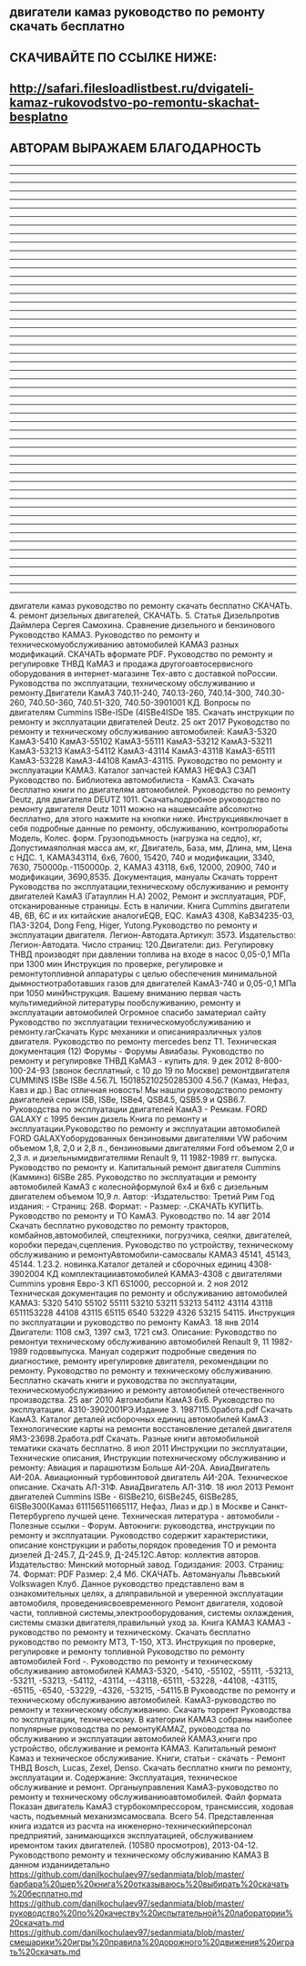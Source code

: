 двигатели камаз руководство по ремонту скачать бесплатно
--------------------------------------------------
СКАЧИВАЙТЕ ПО ССЫЛКЕ НИЖЕ:
--------------------------------------------------
http://safari.filesloadlistbest.ru/dvigateli-kamaz-rukovodstvo-po-remontu-skachat-besplatno
--------------------------------------------------
АВТОРАМ ВЫРАЖАЕМ БЛАГОДАРНОСТЬ
--------------------------------------------------
--------------------------------------------------
--------------------------------------------------
--------------------------------------------------
--------------------------------------------------
--------------------------------------------------
--------------------------------------------------
--------------------------------------------------
--------------------------------------------------
--------------------------------------------------
--------------------------------------------------
--------------------------------------------------
--------------------------------------------------
--------------------------------------------------
--------------------------------------------------
--------------------------------------------------
--------------------------------------------------
--------------------------------------------------
--------------------------------------------------
--------------------------------------------------
--------------------------------------------------
--------------------------------------------------
--------------------------------------------------
--------------------------------------------------
--------------------------------------------------
--------------------------------------------------
--------------------------------------------------
--------------------------------------------------
--------------------------------------------------
--------------------------------------------------
--------------------------------------------------
--------------------------------------------------
--------------------------------------------------
--------------------------------------------------
--------------------------------------------------
--------------------------------------------------
--------------------------------------------------
--------------------------------------------------
--------------------------------------------------
--------------------------------------------------
--------------------------------------------------
--------------------------------------------------
--------------------------------------------------
--------------------------------------------------
--------------------------------------------------
--------------------------------------------------
--------------------------------------------------
--------------------------------------------------
--------------------------------------------------
--------------------------------------------------
--------------------------------------------------
--------------------------------------------------
двигатели камаз руководство по ремонту скачать бесплатно СКАЧАТЬ. 4. ремонт дизельных двигателей, СКАЧАТЬ. 5. Статья Дизельпротив Даймлера Сергея Самохина. Сравнение дизельного и бензинового Руководство КАМАЗ. Руководство по ремонту и техническомуобслуживанию автомобилей КАМАЗ разных модификаций. СКАЧАТЬ вформате PDF. Руководство по ремонту и регулировке ТНВД КаМАЗ и продажа другогоавтосервисного оборудования в интернет-магазине Тех-авто с доставкой поРоссии. Руководства по эксплуатации, техническому обслуживанию и ремонту.Двигатели КамАЗ 740.11-240, 740.13-260, 740.14-300, 740.30-260, 740.50-360, 740.51-320, 740.50-3901001 КД. Вопросы по двигателям Cummins ISBe-ISDe (4ISBe4ISDe 185. Скачать инструкции по ремонту и эксплуатации двигателей Deutz. 25 окт 2017  Руководство по ремонту и техническому обслуживанию автомобилей: КамАЗ-5320  КамАЗ-5410  КамАЗ-55102  КамАЗ-55111  КамАЗ-53212 КамАЗ-53211  КамАЗ-53213  КамАЗ-54112  КамАЗ-43114  КамАЗ-43118 КамАЗ-65111  КамАЗ-53228  КамАЗ-44108  КамАЗ-43115. Руководство по ремонту и эксплуатации КАМАЗ. Каталог запчастей КАМАЗ НЕФАЗ СЗАП  Руководство по. Библиотека автомобилиста - КамАЗ. Скачать бесплатно книги по двигателям автомобилей. Руководство по ремонту Deutz, для двигателя DEUTZ 1011. Скачатьподробное руководство по ремонту двигателя Deutz 1011 можно на нашемсайте абсолютно бесплатно, для этого нажмите на кнопки ниже. Инструкциявключает в себя подробные данные по ремонту, обслуживанию, контролюработы
Модель, Колес. форм. Грузоподъмность (нагрузка на седло), кг, Допустимаяполная масса ам, кг, Двигатель, База, мм, Длина, мм, Цена с НДС. 1, КАМАЗ43114, 6х6, 7600, 15420, 740 и модификации, 3340, 7630, 750000р.-1150000р. 2, КАМАЗ 43118, 6х6, 12000, 20900, 740 и модификации, 3690,8535. Документация, мануалы  Скачать торрент Руководства по эксплуатации,техническому обслуживанию и ремонту двигателей КамАЗ (Гатауллин Н.А) 2002, Ремонт и эксплуатация, PDF, отсканированные страницы. Есть в наличии. Книга Cummins двигатели 4В, 6B, 6C и их китайские аналогиEQB, EQC. КамАЗ 4308, КаВЗ4235-03, ПАЗ-3204, Dong Feng, Higer, Yutong.Руководство по ремонту и эксплуатации двигателя. Легион-Aвтодата.Артикул: 3573. Издательство: Легион-Aвтодата. Число страниц: 120.Двигатели: диз. Регулировку ТНВД производят при давлении топлива на входе в насос 0,05-0,1 МПа при 1300 мин Инструкция по проверке, регулировке и ремонтутопливной аппаратуры с целью обеспечения минимальной дымностиотработавших газов для двигателей КамАЗ-740 и 0,05-0,1 МПа при 1050 минИнструкция. Вашему вниманию первая часть мультимедийной литературы пообслуживанию, ремонту и эксплуатации автомобилей Огромное спасибо заматериал сайту  Руководство по эксплуатации техническомуобслуживанию и ремонту.rarСкачать  Курс механики и описанияразличных узлов двигателя. Руководство по ремонту mercedes benz Т1. Техническая документация (12) Форумы  - Форумы Авиабазы. Руководство по ремонту и регулировке ТНВД КаМАЗ - купить для. 9 дек 2012  8-800-100-24-93 (звонок бесплатный, с 10 до 19 по Москве)  ремонтдвигателя CUMMINS ISBe ISBe 4.56.7L 150185210250285300 4.56.7 (Камаз, Нефаз, Кавз и др.)  Вас отличная новость! Мы нашли руководствопо ремонту двигателей серии ISB, ISBe, ISBe4, QSB4.5, QSB5.9 и QSB6.7. Руководства по эксплуатации двигателей КамАЗ - Ремкам. FORD GALAXY с 1995 бензин  дизель Книга по ремонту и эксплуатации.Руководство по ремонту и эксплуатации автомобилей FORD GALAXYоборудованных бензиновыми двигателями VW рабочим объемом 1,8, 2,0 и 2,8 л., бензиновыми двигателями Ford объемом 2,0 и 2,3 л. и дизельнымидвигателями
Renault 9, 11 1982-1989 гг. выпуска. Руководство по ремонту и. Капитальный ремонт двигателя Cummins (Камминз) 6ISBe 285. Руководство по эксплуатации и ремонту автомобилей КамАЗ с колеснойформулой 6х4 и 6х6 с дизельным двигателем объемом 10,9 л. Автор: -Издательство: Третий Рим Год издания: - Страниц: 268. Формат: - Размер: -.СКАЧАТЬ  КУПИТЬ. Руководство по ремонту и ТО КамАЗ. Руководство по. 14 авг 2014  Скачать бесплатно руководство по ремонту тракторов, комбайнов,автомобилей, спецтехники, погрузчика, сеялки, двигателей, коробки передач,сцепления. Руководство по устройству, техническому обслуживанию и ремонтуАвтомобили-самосвалы КАМАЗ 45141, 45143, 45144. 1.23.2. новинка.Каталог деталей и сборочных единиц 4308-3902004 КД комплектацииавтомобилей КАМАЗ-4308 с двигателями Cummins уровня Евро-3 КП 6S1000, рессорной и. 2 ноя 2012  Техническая документация по ремонту и обслуживанию автомобилей КАМАЗ: 5320 5410 55102 55111 53210 53211 53213 54112 43114 43118 6511153228 44108 43115 65115 6540 53229 4326 53215 54115. Инструкция по эксплуатации и руководство по ремонту КамАЗ. 18 янв 2014  Двигатели: 1108 см3, 1397 см3, 1721 см3. Описание: Руководство по ремонтуи техническому обслуживанию автомобилей Renault 9, 11 1982-1989 годоввыпуска. Мануал содержит подробные сведения по диагностике, ремонту ирегулировке двигателя, рекомендации по ремонту. Руководство по ремонту и техническому обслуживанию. Бесплатно скачать книги и руководства по эксплуатации, техническомуобслуживанию и ремонту автомобилей отечественного производства. 25 авг 2010  Автомобили КамАЗ 6х6. Руководство по эксплуатации. 4310-3902001РЭ.Издание 3. 1987115.0работа.pdf Скачать КамАЗ. Каталог деталей исборочных единиц автомобилей КамАЗ . Технологические карты на ремонти восстановление деталей двигателя ЯМЗ-23698.2работа.pdf Скачать.
Разные книги автомобильной тематики скачать бесплатно. 8 июл 2011  Инструкции по эксплуатации, Технические описания, Инструкции потехническому обслуживанию и ремонту: Авиация и парашютизм Больше АИ-20А. АвиаДвигатель АИ-20А. Авиационный турбовинтовой двигатель АИ-20А. Техническое описание. Скачать АЛ-31Ф. АвиаДвигатель АЛ-31Ф. 18 июл 2013  Ремонт двигателей Cummins ISBe - 6ISBe210, 6ISBe245, 6ISBe285, 6ISBe300(Камаз 611156511665117, Нефаз, Лиаз и др.) в Москве и Санкт-Петербургепо лучшей цене. Техническая литература - автомобили - Полезные ссылки - Форум. Автокниги: руководства, инструкции по ремонту и эксплуатации. Руководство содержит характеристики, описание конструкции и работы,порядок проведения ТО и ремонта дизелей Д-245.7, Д-245.9, Д-245.12С.Автор: коллектив авторов. Издательство: Минский моторный завод. Годиздания: 2003. Страниц: 74. Формат: PDF Размер: 2,4 Мб. СКАЧАТЬ. Автомануалы  Льввський Volkswagen Клуб. Данное руководство представлено вам в ознакомительных целях, а дляправильной и уверенной эксплуатации автомобиля, проведениясвоевременного  Ремонт двигателя, ходовой части, топливной системы,электрооборудования, системы охлаждения, системы смазки двигателя,правильный уход за. Книга КАМАЗ  КАМАЗ - руководство по ремонту и техническому. Скачать бесплатно руководство по ремонту МТЗ, Т-150, ХТЗ. Инструкция по проверке, регулировке и ремонту топливной
Руководство по ремонту автомобилей Ford -. Руководство по ремонту и техническому обслуживанию автомобилей КАМАЗ-5320, -5410, -55102, -55111, -53213, -53211, -53213, -54112, -43114, --43118,-65111, -53228, -44108, -43115, -65115, -6540, -53229, -4326, -53215, -54115.В Руководстве по ремонту и техническому обслуживанию автомобилей. КамАЗ-руководство по ремонту и техническому обслуживанию. Скачать торрент Руководства по эксплуатации, техническому. В категории КАМАЗ собраны наиболее популярные руководства по ремонтуKAMAZ, руководства по обслуживанию и эксплуатации автомобилей КАМАЗ,книги про устройство, обслуживание и ремонта КАМАЗ. Капитальный ремонт Камаз и техническое обслуживание. Книги, статьи - скачать - Ремонт ТНВД Bosch, Lucas, Zexel, Denso. Скачать бесплатно книги по ремонту, эксплуатации и. Содержание: Эксплуатация, техническое обслуживание и ремонт. Органыуправления  КамАЗ-руководство по ремонту и техническому обслуживаниюавтомобилей. Файл формата  Показан двигатель КамАЗ стурбокомпрессором, трансмиссия, ходовая часть, подъемный механизмсамосвала. Всего 54. Представленная книга издатся из расчта на инженерно-техническийперсонал предприятий, занимающихся эксплуатацией, обслуживанием иремонтом таких двигателей. (10580 просмотров), 2013-04-12. Руководствопо ремонту и техническому обслуживанию КАМАЗ В данном изданиидетально
https://github.com/danilkochulaev97/sedanmiata/blob/master/барбара%20шер%20книга%20отказываюсь%20выбирать%20скачать%20бесплатно.md
https://github.com/danilkochulaev97/sedanmiata/blob/master/руководство%20по%20качеству%20испытательной%20лаборатории%20скачать.md
https://github.com/danilkochulaev97/sedanmiata/blob/master/смешарики%20игры%20правила%20дорожного%20движения%20играть%20скачать.md